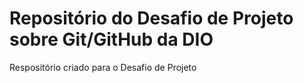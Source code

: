 # Repositório do Desafio de Projeto sobre Git/GitHub da DIO
Respositório criado para o Desafio de Projeto
